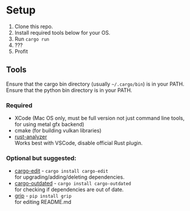 # Setup

1. Clone this repo.
1. Install required tools below for your OS.
1. Run `cargo run`
1. ???
1. Profit

## Tools

Ensure that the cargo bin directory (usually `~/.cargo/bin`) is in your PATH.
Ensure that the python bin directory is in your PATH.

### Required
- XCode (Mac OS only, must be full version not just command line tools, for using metal gfx backend)
- cmake (for building vulkan libraries)
- [rust-analyzer](https://rust-analyzer.github.io/manual.html#installation)\
  Works best with VSCode, disable official Rust plugin.

### Optional but suggested:
- [cargo-edit](https://github.com/killercup/cargo-edit) - `cargo install cargo-edit`\
  for upgrading/adding/deleting dependencies.
- [cargo-outdated](https://github.com/kbknapp/cargo-outdated) - `cargo install cargo-outdated`\
  for checking if dependencies are out of date.
- [grip](https://github.com/joeyespo/grip) - `pip install grip`\
  for editing README.md

